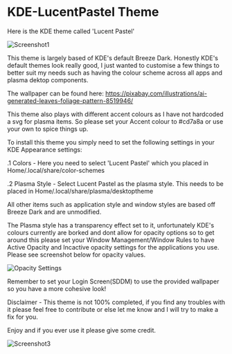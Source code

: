 # KDE-LucentPastel Theme
Here is the KDE theme called 'Lucent Pastel'

![Screenshot1](https://github.com/KnifeyZA/KDE-LucentPastel/assets/169835102/d9255813-04a9-4b34-86ef-fbea7323ee32)

This theme is largely based of KDE's default Breeze Dark. Honestly KDE's default themes look really good, I just wanted to customise a few things to better suit my needs such as having the colour scheme across all apps and plasma dektop components.

The wallpaper can be found here:
https://pixabay.com/illustrations/ai-generated-leaves-foliage-pattern-8519946/

This theme also plays with different accent colours as I have not hardcoded a svg for plasma items. So please set your Accent colour to #cd7a8a or use your own to spice things up.

To install this theme you simply need to set the following settings in your KDE Appearance settings: 

.1  Colors - Here you need to select 'Lucent Pastel' which you placed in Home/.local/share/color-schemes

.2  Plasma Style - Select Lucent Pastel as the plasma style. This needs to be placed in Home/.local/share/plasma/desktoptheme

All other items such as application style and window styles are based off Breeze Dark and are unmodified.

The Plasma style has a transparency effect set to it, unfortunately KDE's colours currently are borked and dont allow for opacity options so to get around this please set your Window Management/Window Rules to have Active Opacity and Incactive opacity settings for the applications you use. Please see screenshot below for opacity values.

![Opacity Settings](https://github.com/KnifeyZA/KDE-LucentPastel/assets/169835102/44f05ebb-6504-49c8-95a3-dad0409ddc71)

Remember to set your Login Screen(SDDM) to use the provided wallpaper so you have a more cohesive look!

Disclaimer - This theme is not 100% completed, if you find any troubles with it please feel free to contribute or else let me know and I will try to make a fix for you.

Enjoy and if you ever use it please give some credit. 

![Screenshot3](https://github.com/KnifeyZA/KDE-LucentPastel/assets/169835102/a903d758-82ab-45b7-9a1f-ba51c0636db7)
